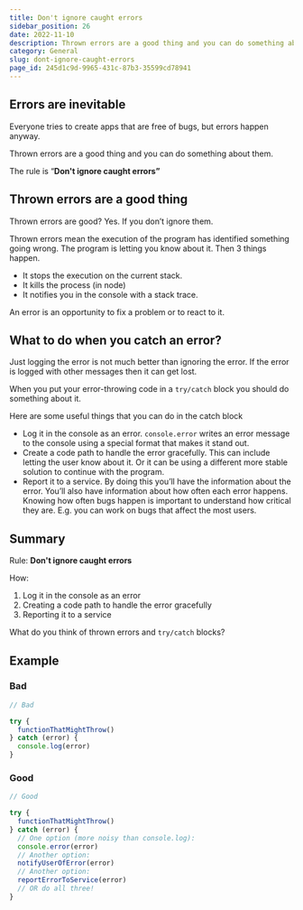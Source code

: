 ```yaml
---
title: Don't ignore caught errors
sidebar_position: 26
date: 2022-11-10
description: Thrown errors are a good thing and you can do something about them. The rule is “ Don't ignore caught errors”
category: General
slug: dont-ignore-caught-errors
page_id: 245d1c9d-9965-431c-87b3-35599cd78941
---
```


## Errors are inevitable

Everyone tries to create apps that are free of bugs, but errors happen anyway.

Thrown errors are a good thing and you can do something about them.

The rule is “**Don't ignore caught errors”**

## Thrown errors are a good thing

Thrown errors are good? Yes. If you don’t ignore them.

Thrown errors mean the execution of the program has identified something going wrong. The program is letting you know about it. Then 3 things happen.

- It stops the execution on the current stack.
- It kills the process (in node)
- It notifies you in the console with a stack trace.

An error is an opportunity to fix a problem or to react to it.

## What to do when you catch an error?

Just logging the error is not much better than ignoring the error. If the error is logged with other messages then it can get lost.

When you put your error-throwing code in a `try/catch` block you should do something about it.

Here are some useful things that you can do in the catch block

- Log it in the console as an error. `console.error` writes an error message to the console using a special format that makes it stand out.
- Create a code path to handle the error gracefully. This can include letting the user know about it. Or it can be using a different more stable solution to continue with the program.
- Report it to a service. By doing this you’ll have the information about the error. You’ll also have information about how often each error happens. Knowing how often bugs happen is important to understand how critical they are. E.g. you can work on bugs that affect the most users.

## Summary

Rule: **Don't ignore caught errors**

How:

1. Log it in the console as an error
1. Creating a code path to handle the error gracefully
1. Reporting it to a service

What do you think of thrown errors and `try/catch` blocks?

## Example

### Bad

```javascript
// Bad

try {
  functionThatMightThrow()
} catch (error) {
  console.log(error)
}
```

### Good

```javascript
// Good

try {
  functionThatMightThrow()
} catch (error) {
  // One option (more noisy than console.log):
  console.error(error)
  // Another option:
  notifyUserOfError(error)
  // Another option:
  reportErrorToService(error)
  // OR do all three!
}
```
